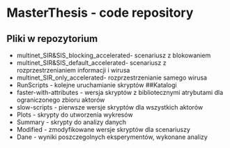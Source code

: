 # MasterThesis - code repository
## Pliki w repozytorium
* multinet_SIR&SIS_blocking_accelerated- scenariusz z blokowaniem
* multinet_SIR&SIS_default_accelerated- scenariusz z rozprzestrzenianiem informacji i wirusa
* multinet_SIR_only_accelerated- rozprzestrzenianie samego wirusa
* RunScripts - kolejne uruchamianie skryptów
##Katalogi
* faster-with-attributes - wersja skryptów z bibliotecznymi atrybutami dla ograniczonego zbioru aktorów
* slow-scripts - pierwsze wersje skryptów dla wszystkich aktorów
* Plots - skrypty do  utworzenia wykresów
* Summary - skrypty do analizy danych
* Modified - zmodyfikowane wersje skryptów dla scenariuszy
* Dane - wyniki poszczegolnych eksperymentów, wykonane analizy
